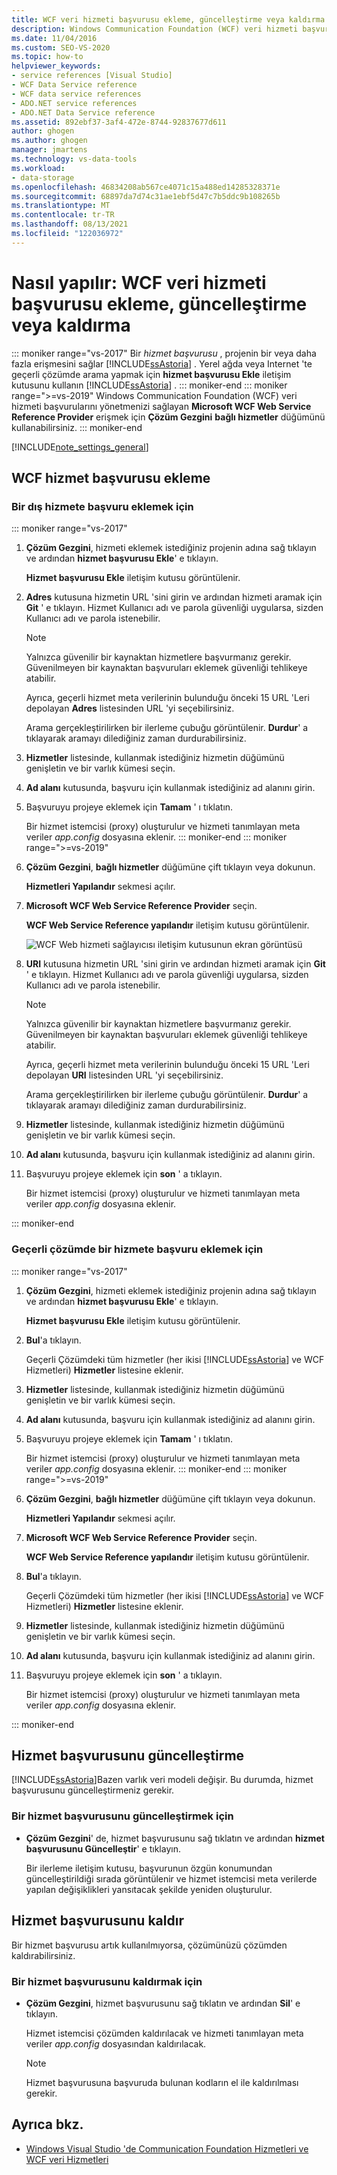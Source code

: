 ```yaml
---
title: WCF veri hizmeti başvurusu ekleme, güncelleştirme veya kaldırma
description: Windows Communication Foundation (WCF) veri hizmeti başvurusunun nasıl ekleneceğini, güncelleştirilmesini veya kaldırılacağını inceleyin.
ms.date: 11/04/2016
ms.custom: SEO-VS-2020
ms.topic: how-to
helpviewer_keywords:
- service references [Visual Studio]
- WCF Data Service reference
- WCF data service references
- ADO.NET service references
- ADO.NET Data Service reference
ms.assetid: 892ebf37-3af4-472e-8744-92837677d611
author: ghogen
ms.author: ghogen
manager: jmartens
ms.technology: vs-data-tools
ms.workload:
- data-storage
ms.openlocfilehash: 46834208ab567ce4071c15a488ed14285328371e
ms.sourcegitcommit: 68897da7d74c31ae1ebf5d47c7b5ddc9b108265b
ms.translationtype: MT
ms.contentlocale: tr-TR
ms.lasthandoff: 08/13/2021
ms.locfileid: "122036972"
---
```

# <a name="how-to-add-update-or-remove-a-wcf-data-service-reference"></a>Nasıl yapılır: WCF veri hizmeti başvurusu ekleme, güncelleştirme veya kaldırma

::: moniker range="vs-2017"
Bir *hizmet başvurusu* , projenin bir veya daha fazla erişmesini sağlar [!INCLUDE[ssAstoria](../data-tools/includes/ssastoria_md.md)] . Yerel ağda veya Internet 'te geçerli çözümde arama yapmak için **hizmet başvurusu Ekle** iletişim kutusunu kullanın [!INCLUDE[ssAstoria](../data-tools/includes/ssastoria_md.md)] .
::: moniker-end
::: moniker range=">=vs-2019"
Windows Communication Foundation (WCF) veri hizmeti başvurularını yönetmenizi sağlayan **Microsoft WCF Web Service Reference Provider** erişmek için **Çözüm Gezgini** **bağlı hizmetler** düğümünü kullanabilirsiniz.
::: moniker-end

[!INCLUDE[note_settings_general](../data-tools/includes/note_settings_general_md.md)]

## <a name="add-a-wcf-service-reference"></a>WCF hizmet başvurusu ekleme

### <a name="to-add-a-reference-to-an-external-service"></a>Bir dış hizmete başvuru eklemek için

::: moniker range="vs-2017"

1. **Çözüm Gezgini**, hizmeti eklemek istediğiniz projenin adına sağ tıklayın ve ardından **hizmet başvurusu Ekle**' e tıklayın.

   **Hizmet başvurusu Ekle** iletişim kutusu görüntülenir.

1. **Adres** kutusuna hizmetin URL 'sini girin ve ardından hizmeti aramak için **Git** ' e tıklayın. Hizmet Kullanıcı adı ve parola güvenliği uygularsa, sizden Kullanıcı adı ve parola istenebilir.

    > [!NOTE]
    > Yalnızca güvenilir bir kaynaktan hizmetlere başvurmanız gerekir. Güvenilmeyen bir kaynaktan başvuruları eklemek güvenliği tehlikeye atabilir.

     Ayrıca, geçerli hizmet meta verilerinin bulunduğu önceki 15 URL 'Leri depolayan **Adres** listesinden URL 'yi seçebilirsiniz.

     Arama gerçekleştirilirken bir ilerleme çubuğu görüntülenir. **Durdur**' a tıklayarak aramayı dilediğiniz zaman durdurabilirsiniz.

1. **Hizmetler** listesinde, kullanmak istediğiniz hizmetin düğümünü genişletin ve bir varlık kümesi seçin.

1. **Ad alanı** kutusunda, başvuru için kullanmak istediğiniz ad alanını girin.

1. Başvuruyu projeye eklemek için **Tamam** ' ı tıklatın.

     Bir hizmet istemcisi (proxy) oluşturulur ve hizmeti tanımlayan meta veriler *app.config* dosyasına eklenir.
::: moniker-end
::: moniker range=">=vs-2019"
1. **Çözüm Gezgini**, **bağlı hizmetler** düğümüne çift tıklayın veya dokunun.

   **Hizmetleri Yapılandır** sekmesi açılır.

1. **Microsoft WCF Web Service Reference Provider** seçin.

   **WCF Web Service Reference yapılandır** iletişim kutusu görüntülenir.

   ![WCF Web hizmeti sağlayıcısı iletişim kutusunun ekran görüntüsü](media/vs-2019/configure-wcf-web-service-reference-dialog.png)


1. **URI** kutusuna hizmetin URL 'sini girin ve ardından hizmeti aramak için **Git** ' e tıklayın. Hizmet Kullanıcı adı ve parola güvenliği uygularsa, sizden Kullanıcı adı ve parola istenebilir.

    > [!NOTE]
    > Yalnızca güvenilir bir kaynaktan hizmetlere başvurmanız gerekir. Güvenilmeyen bir kaynaktan başvuruları eklemek güvenliği tehlikeye atabilir.

     Ayrıca, geçerli hizmet meta verilerinin bulunduğu önceki 15 URL 'Leri depolayan **URI** listesinden URL 'yi seçebilirsiniz.

     Arama gerçekleştirilirken bir ilerleme çubuğu görüntülenir. **Durdur**' a tıklayarak aramayı dilediğiniz zaman durdurabilirsiniz.

1. **Hizmetler** listesinde, kullanmak istediğiniz hizmetin düğümünü genişletin ve bir varlık kümesi seçin.

1. **Ad alanı** kutusunda, başvuru için kullanmak istediğiniz ad alanını girin.

1. Başvuruyu projeye eklemek için **son** ' a tıklayın.

     Bir hizmet istemcisi (proxy) oluşturulur ve hizmeti tanımlayan meta veriler *app.config* dosyasına eklenir.

::: moniker-end

### <a name="to-add-a-reference-to-a-service-in-the-current-solution"></a>Geçerli çözümde bir hizmete başvuru eklemek için

::: moniker range="vs-2017"

1. **Çözüm Gezgini**, hizmeti eklemek istediğiniz projenin adına sağ tıklayın ve ardından **hizmet başvurusu Ekle**' e tıklayın.

    **Hizmet başvurusu Ekle** iletişim kutusu görüntülenir.

1. **Bul**'a tıklayın.

    Geçerli Çözümdeki tüm hizmetler (her ikisi [!INCLUDE[ssAstoria](../data-tools/includes/ssastoria_md.md)] ve WCF Hizmetleri) **Hizmetler** listesine eklenir.

1. **Hizmetler** listesinde, kullanmak istediğiniz hizmetin düğümünü genişletin ve bir varlık kümesi seçin.

1. **Ad alanı** kutusunda, başvuru için kullanmak istediğiniz ad alanını girin.

1. Başvuruyu projeye eklemek için **Tamam** ' ı tıklatın.

    Bir hizmet istemcisi (proxy) oluşturulur ve hizmeti tanımlayan meta veriler *app.config* dosyasına eklenir.
::: moniker-end
::: moniker range=">=vs-2019"
1. **Çözüm Gezgini**, **bağlı hizmetler** düğümüne çift tıklayın veya dokunun. 

   **Hizmetleri Yapılandır** sekmesi açılır.

1. **Microsoft WCF Web Service Reference Provider** seçin.

   **WCF Web Service Reference yapılandır** iletişim kutusu görüntülenir.

1. **Bul**'a tıklayın.

    Geçerli Çözümdeki tüm hizmetler (her ikisi [!INCLUDE[ssAstoria](../data-tools/includes/ssastoria_md.md)] ve WCF Hizmetleri) **Hizmetler** listesine eklenir.

1. **Hizmetler** listesinde, kullanmak istediğiniz hizmetin düğümünü genişletin ve bir varlık kümesi seçin.

1. **Ad alanı** kutusunda, başvuru için kullanmak istediğiniz ad alanını girin.

1. Başvuruyu projeye eklemek için **son** ' a tıklayın.

    Bir hizmet istemcisi (proxy) oluşturulur ve hizmeti tanımlayan meta veriler *app.config* dosyasına eklenir.

::: moniker-end

## <a name="update-a-service-reference"></a>Hizmet başvurusunu güncelleştirme

[!INCLUDE[ssAstoria](../data-tools/includes/ssastoria_md.md)]Bazen varlık veri modeli değişir. Bu durumda, hizmet başvurusunu güncelleştirmeniz gerekir.

### <a name="to-update-a-service-reference"></a>Bir hizmet başvurusunu güncelleştirmek için

- **Çözüm Gezgini**' de, hizmet başvurusunu sağ tıklatın ve ardından **hizmet başvurusunu Güncelleştir**' e tıklayın.

     Bir ilerleme iletişim kutusu, başvurunun özgün konumundan güncelleştirildiği sırada görüntülenir ve hizmet istemcisi meta verilerde yapılan değişiklikleri yansıtacak şekilde yeniden oluşturulur.

## <a name="remove-a-service-reference"></a>Hizmet başvurusunu kaldır

Bir hizmet başvurusu artık kullanılmıyorsa, çözümünüzü çözümden kaldırabilirsiniz.

### <a name="to-remove-a-service-reference"></a>Bir hizmet başvurusunu kaldırmak için

- **Çözüm Gezgini**, hizmet başvurusunu sağ tıklatın ve ardından **Sil**' e tıklayın.

     Hizmet istemcisi çözümden kaldırılacak ve hizmeti tanımlayan meta veriler *app.config* dosyasından kaldırılacak.

    > [!NOTE]
    > Hizmet başvurusuna başvuruda bulunan kodların el ile kaldırılması gerekir.

## <a name="see-also"></a>Ayrıca bkz.

- [Windows Visual Studio 'de Communication Foundation Hizmetleri ve WCF veri Hizmetleri](../data-tools/windows-communication-foundation-services-and-wcf-data-services-in-visual-studio.md)
